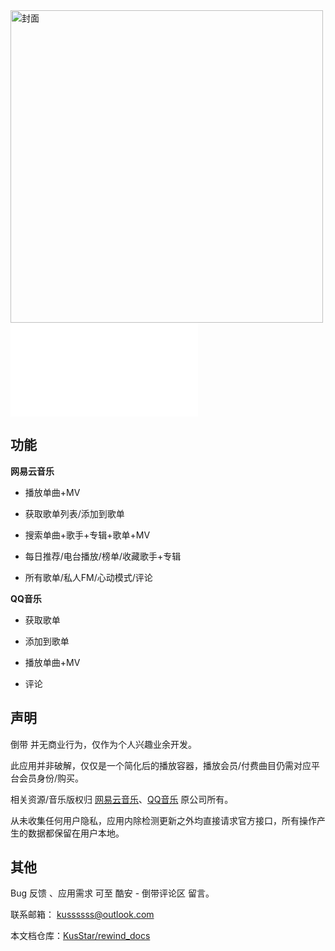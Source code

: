 <div
  class="home-div"
>
  <img
    src="https://s1.ax1x.com/2020/03/14/8MlQ2Q.jpg"
    height="500px"
    alt="封面"
  />
  <iframe
    src="//player.bilibili.com/player.html?aid=80906847&cid=138478165&page=1"
    scrolling="no"
    frameborder="no"
    framespacing="0"
    allowfullscreen="true"
    id="outer-video"
  >
  </iframe>
</div>



## 功能

**网易云音乐**

* 播放单曲+MV

* 获取歌单列表/添加到歌单

* 搜索单曲+歌手+专辑+歌单+MV

* 每日推荐/电台播放/榜单/收藏歌手+专辑

* 所有歌单/私人FM/心动模式/评论

**QQ音乐**

* 获取歌单

* 添加到歌单

* 播放单曲+MV

* 评论

## 声明

倒带 并无商业行为，仅作为个人兴趣业余开发。

此应用并非破解，仅仅是一个简化后的播放容器，播放会员/付费曲目仍需对应平台会员身份/购买。

相关资源/音乐版权归 [网易云音乐](https://music.163.com/)、[QQ音乐](https://y.qq.com/) 原公司所有。

从未收集任何用户隐私，应用内除检测更新之外均直接请求官方接口，所有操作产生的数据都保留在用户本地。

## 其他

Bug 反馈 、应用需求 可至 酷安 - 倒带评论区 留言。

联系邮箱： [kussssss@outlook.com](mailto:kussssss@outlook.com)

本文档仓库：[KusStar/rewind_docs](https://github.com/KusStar/rewind_docs)

<div style="height:4rem;"></div>



